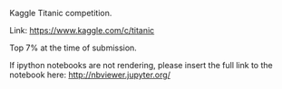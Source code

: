 Kaggle Titanic competition.

Link: 
https://www.kaggle.com/c/titanic

Top 7% at the time of submission.

If ipython notebooks are not rendering, please insert the full link to the notebook here:
http://nbviewer.jupyter.org/
